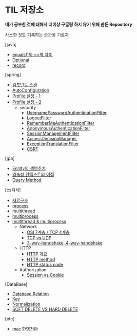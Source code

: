 # TIL 저장소 

**내가 공부한 것에 대해서 더이상 구글링 하지 않기 위해 만든 Repository**

사소한 것도 기록하는 습관을 기르자

[java]  
* [equals()와 ==의 차이](https://github.com/BeomSeogKim/TIL/blob/main/java/equals.md)
* [Optional](https://github.com/BeomSeogKim/TIL/blob/main/java/Optional.md)
* [record](https://github.com/BeomSeogKim/TIL/blob/main/java/record.md)

[spring]
* [컴포넌트 스캔](https://github.com/BeomSeogKim/TIL/blob/main/spring/componentscan.md)
* [AutoConfiguration](https://github.com/BeomSeogKim/TIL/blob/main/spring/AutoConfiguration.md)
* [Profile 설정 - 1](https://github.com/BeomSeogKim/TIL/blob/main/spring/Profile.md)
* [Profile 설정 - 2](https://github.com/BeomSeogKim/TIL/blob/main/spring/Profile2.md)
  * security
    * [UsernamePasswordAuthenticationFilter](https://github.com/BeomSeogKim/TIL/blob/main/spring/security/UsernamePasswordAuthenticationFilter.md)
    * [LogoutFilter](https://github.com/BeomSeogKim/TIL/blob/main/spring/security/LogoutFilter.md)
    * [RememberMeAuthenticationFilter](https://github.com/BeomSeogKim/TIL/blob/main/spring/security/RememberMeAuthenticationFilter.md)
    * [AnonymousAuthenticationFilter](https://github.com/BeomSeogKim/TIL/blob/main/spring/security/AnonymousAuthenticationFilter.md)
    * [SessionManagementFilter](https://github.com/BeomSeogKim/TIL/blob/main/spring/security/SessionManagementFilter.md)
    * [AccessDecisionManager](https://github.com/BeomSeogKim/TIL/blob/main/spring/security/AccessDecisionManager.md)
    * [ExceptionTranslationFilter](https://github.com/BeomSeogKim/TIL/blob/main/spring/security/ExceptionTranslationFilter.md)
    * [CSRF](https://github.com/BeomSeogKim/TIL/blob/main/spring/security/CSRF.md)
   
[jpa]
* [Enitity의 샘명주기](https://github.com/BeomSeogKim/TIL/blob/main/jpa/LifeCycle.md)
* [영속성 컨텍스트의 이점](https://github.com/BeomSeogKim/TIL/blob/main/jpa/Advantage%20of%20PersistenceContext.md)
* [Query Method](https://github.com/BeomSeogKim/TIL/blob/main/jpa/Query%20Method.md)

[cs지식]
* [자료구조](https://github.com/BeomSeogKim/TIL/blob/main/cs/자료구조.md)
* [process](https://github.com/BeomSeogKim/TIL/blob/main/cs/process.md)
* [multithread](https://github.com/BeomSeogKim/TIL/blob/main/cs/MultiThread.md)
* [multiprocess](https://github.com/BeomSeogKim/TIL/blob/main/cs/MultiProcess.md)
* [multithread & multiprocess](https://github.com/BeomSeogKim/TIL/blob/main/cs/MultiProcessThread.md)
  * Network
    * [OSI 7계층 / TCP 4계층](https://github.com/BeomSeogKim/TIL/blob/main/cs/Network/TCP-IP.md)
    * [TCP vs UDP](https://github.com/BeomSeogKim/TIL/blob/main/cs/Network/TCP%20vs%20UDP.md)
    * [3-way-handshake, 4-way-handshake](https://github.com/BeomSeogKim/TIL/blob/main/cs/Network/handshake.md)
  * HTTP
    * [HTTP 개요](https://github.com/BeomSeogKim/TIL/blob/main/cs/HTTP/HTTP.md)
    * [HTTP method](https://github.com/BeomSeogKim/TIL/blob/main/cs/HTTP/HTTP%20METHOD.md)
    * [HTTP status code](https://github.com/BeomSeogKim/TIL/blob/main/cs/HTTP/HTTP%20Status%20Code.md)
  * Authorization
    * [Session vs Cookie](https://github.com/BeomSeogKim/TIL/blob/main/cs/Authorization/Session%20vs%20Cookie.md)

[DataBase]
* [Database Relation](https://github.com/BeomSeogKim/TIL/blob/main/database/%08Database%20Relation.md)
* [Key](https://github.com/BeomSeogKim/TIL/blob/main/database/Key.md)
* [Normalization](https://github.com/BeomSeogKim/TIL/blob/main/database/Normalization.md)
* [SOFT DELETE VS HARD DELETE](https://github.com/BeomSeogKim/TIL/blob/main/database/SOFT%20%3A%20HARD%20DELETE.md)

[etc]
* [mac 한영전환](https://github.com/BeomSeogKim/TIL/blob/main/etc/%ED%95%9C%EC%98%81%EC%A0%84%ED%99%98.md)

